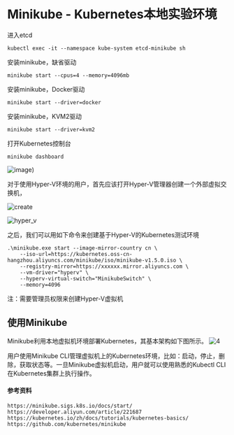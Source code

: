 # Minikube - Kubernetes本地实验环境

进入etcd

```
kubectl exec -it --namespace kube-system etcd-minikube sh
```

安装minikube，缺省驱动

```
minikube start --cpus=4 --memory=4096mb
```

安装minikube，Docker驱动

```
minikube start --driver=docker
```

安装minikube，KVM2驱动

```
minikube start --driver=kvm2
```

打开Kubernetes控制台

```
minikube dashboard
```

![image](https://yqfile.alicdn.com/45690620c348d7be4a804880e3b7046f19e74c29.png))

对于使用Hyper-V环境的用户，首先应该打开Hyper-V管理器创建一个外部虚拟交换机，

![create](https://yqfile.alicdn.com/d165308ee88baf4adbe46c09b6d2596dea7bdfef.png)

![hyper_v](https://yqfile.alicdn.com/208a65dae18028cab8e9782803c7784ad110e0a6.png)

之后，我们可以用如下命令来创建基于Hyper-V的Kubernetes测试环境

```
.\minikube.exe start --image-mirror-country cn \
    --iso-url=https://kubernetes.oss-cn-hangzhou.aliyuncs.com/minikube/iso/minikube-v1.5.0.iso \
    --registry-mirror=https://xxxxxx.mirror.aliyuncs.com \
    --vm-driver="hyperv" \
    --hyperv-virtual-switch="MinikubeSwitch" \
    --memory=4096 
```

注：需要管理员权限来创建Hyper-V虚拟机

## 使用Minikube

Minikube利用本地虚拟机环境部署Kubernetes，其基本架构如下图所示。
![4](https://yqfile.alicdn.com/c03a43e0731ca579d1844fb44269fd2fd257bfb3.jpeg)

用户使用Minikube CLI管理虚拟机上的Kubernetes环境，比如：启动，停止，删除，获取状态等。一旦Minikube虚拟机启动，用户就可以使用熟悉的Kubectl CLI在Kubernetes集群上执行操作。

#### 参考资料

```
https://minikube.sigs.k8s.io/docs/start/
https://developer.aliyun.com/article/221687
https://kubernetes.io/zh/docs/tutorials/kubernetes-basics/
https://github.com/kubernetes/minikube
```

